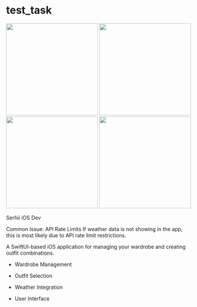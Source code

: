 # test_task

<img src="https://github.com/user-attachments/assets/8e83bd92-2a67-4898-9651-b2a7c0f87625" width="250">
<img src="https://github.com/user-attachments/assets/af2575eb-d430-4dc7-842e-b7d55308414c" width="250">
<img src="https://github.com/user-attachments/assets/64ee50af-bd55-4601-97fd-c3ed30b92f0c" width="250">
<img src="https://github.com/user-attachments/assets/092b79f0-0a3f-487d-8b03-4aa4d0fe9707" width="250">

Serhii iOS Dev

Common Issue: API Rate Limits
If weather data is not showing in the app, this is most likely due to API rate limit restrictions.

A SwiftUI-based iOS application for managing your wardrobe and creating outfit combinations.
- Wardrobe Management
- Outfit Selection

- Weather Integration
- User Interface
